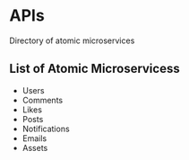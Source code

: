 # APIs
Directory of atomic microservices

## List of Atomic Microservicess
- Users
- Comments
- Likes
- Posts
- Notifications
- Emails
- Assets

